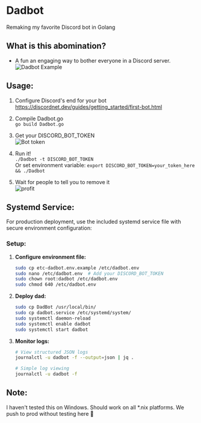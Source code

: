 
#  Dadbot

Remaking my favorite Discord bot in Golang

## What is this abomination?

 - A fun an engaging way to bother everyone in a Discord server.
 ![Dadbot Example](https://i.imgur.com/uHBZMyH.png)

## Usage:

1. Configure Discord's end for your bot <br>
https://discordnet.dev/guides/getting_started/first-bot.html	
	 
2. Compile Dadbot.go<br>
`go build Dadbot.go` 
	
3. Get your DISCORD_BOT_TOKEN<br>
![Bot token](https://i.imgur.com/yCfOMFV.png)

4. Run it!<br>
`./Dadbot -t DISCORD_BOT_TOKEN`<br>
Or set environment variable: `export DISCORD_BOT_TOKEN=your_token_here && ./Dadbot`

5. Wait for people to tell you to remove it<br>
![profit](https://i.imgur.com/Ij2h3dW.png)

## Systemd Service:
For production deployment, use the included systemd service file with secure environment configuration:

### Setup:
1. **Configure environment file:**
   ```bash
   sudo cp etc-dadbot.env.example /etc/dadbot.env
   sudo nano /etc/dadbot.env  # Add your DISCORD_BOT_TOKEN
   sudo chown root:dadbot /etc/dadbot.env
   sudo chmod 640 /etc/dadbot.env
   ```

2. **Deploy dad:**
   ```bash
   sudo cp DadBot /usr/local/bin/
   sudo cp dadbot.service /etc/systemd/system/
   sudo systemctl daemon-reload
   sudo systemctl enable dadbot
   sudo systemctl start dadbot
   ```

3. **Monitor logs:**
   ```bash
   # View structured JSON logs
   journalctl -u dadbot -f --output=json | jq .
   
   # Simple log viewing
   journalctl -u dadbot -f
   ```

## Note:
I haven't tested this on Windows. Should work on all *.nix platforms. We push to prod without testing here 🎉
